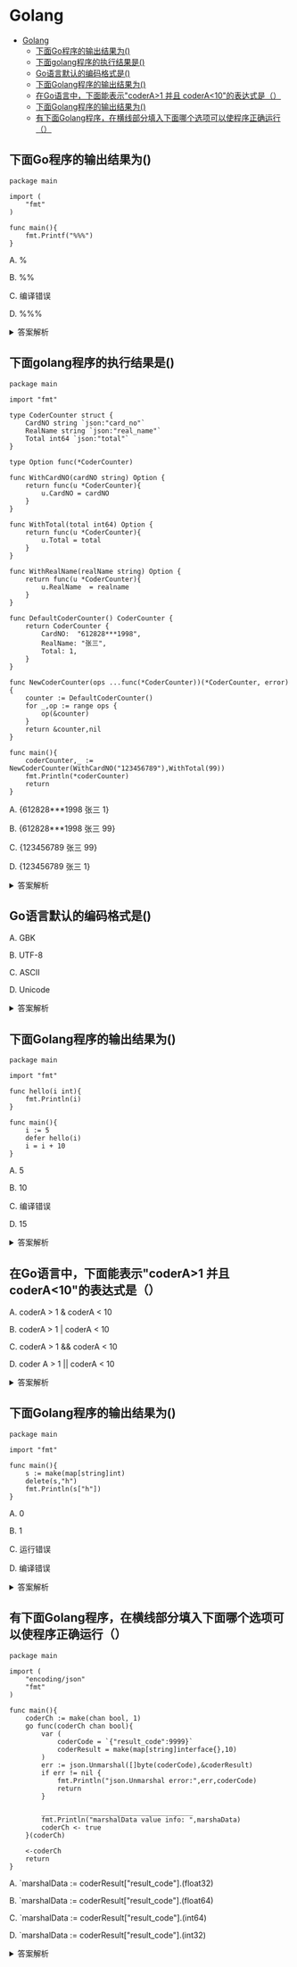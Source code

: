 # Golang

- [Golang](#golang)
  - [下面Go程序的输出结果为()](#下面go程序的输出结果为)
  - [下面golang程序的执行结果是()](#下面golang程序的执行结果是)
  - [Go语言默认的编码格式是()](#go语言默认的编码格式是)
  - [下面Golang程序的输出结果为()](#下面golang程序的输出结果为)
  - [在Go语言中，下面能表示"coderA\>1 并且 coderA\<10"的表达式是（）](#在go语言中下面能表示codera1-并且-codera10的表达式是)
  - [下面Golang程序的输出结果为()](#下面golang程序的输出结果为-1)
  - [有下面Golang程序，在横线部分填入下面哪个选项可以使程序正确运行（）](#有下面golang程序在横线部分填入下面哪个选项可以使程序正确运行)


## 下面Go程序的输出结果为()
```golang
package main

import (
    "fmt"
)

func main(){
    fmt.Printf("%%%")
}
```

A. %

B. %%

C. 编译错误

D. %%%

<details close>
<summary>答案解析</summary>

这个程序会产生编译错误，因为`fmt.Printf`函数的第一个参数是一个格式化字符串，它需要包含一个或多个占位符，如`%d`, `%s`, ``%f``等，来表示后面的参数的类型和位置。

而这个程序中的格式化字符串只有三个百分号，没有任何占位符，所以编译器会报错，说缺少参数。如果想要输出百分号，需要用两个百分号来表示一个百分号，如`fmt.Printf("%%")`会输出`%`。其他选项都不是正确的输出结果。
</details open>

## 下面golang程序的执行结果是()

```golang
package main

import "fmt"

type CoderCounter struct {
    CardNO string `json:"card_no"`
    RealName string `json:"real_name"`
    Total int64 `json:"total"`
}

type Option func(*CoderCounter)

func WithCardNO(cardNO string) Option {
    return func(u *CoderCounter){
        u.CardNO = cardNO
    }   
}

func WithTotal(total int64) Option {
    return func(u *CoderCounter){
        u.Total = total
    }
}

func WithRealName(realName string) Option {
    return func(u *CoderCounter){
        u.RealName  = realname
    }
}

func DefaultCoderCounter() CoderCounter {
    return CoderCounter {
        CardNO:  "612828***1998",
        RealName: "张三",
        Total: 1,
    }
}

func NewCoderCounter(ops ...func(*CoderCounter))(*CoderCounter, error){
    counter := DefaultCoderCounter()
    for _,op := range ops {
        op(&counter)
    }
    return &counter,nil
}

func main(){
    coderCounter,_ := NewCoderCounter(WithCardNO("123456789"),WithTotal(99))
    fmt.Println(*coderCounter)
    return
}
```

A. {612828***1998 张三 1}

B. {612828***1998 张三 99}

C. {123456789 张三 99}

D. {123456789 张三 1}

<details close>
<summary>答案解析</summary>

这个程序定义了一个`CoderCounter`结构体，它有三个字段：`CardNO`, `RealName`, `Total`。

然后定义了三个`Option`类型的函数，它们分别用来修改`CoderCounter`的`CardNO`, `RealName`, `Total`字段。
接着定义了一个DefaultCoderCounter函数，它返回一个CoderCounter结构体的值，它的字段是默认的。
最后定义了一个NewCoderCounter函数，它接受一个可变参数ops，它是Option类型的函数的切片，然后对每个ops中的函数，都调用它，并传入DefaultCoderCounter返回的结构体的地址，这样就可以修改结构体的字段。

在main函数中，调用了`NewCoderCounter`函数，并传入了两个Option类型的函数：`WithCardNO("123456789")`和`WithTotal(99)`，它们分别修改了结构体的CardNO和Total字段。然后打印出coderCounter指针指向的结构体的值，结果是{123456789 张三 99}。

其他选项都不是正确的执行结果。所以选择 C
</details>


## Go语言默认的编码格式是()

A. GBK

B. UTF-8

C. ASCII

D. Unicode

<details close>
<summary>答案解析</summary>

Go语言默认的编码格式是`UTF-8`，它是一种兼容ASCII的可变长度的编码方式，它可以表示世界上几乎所有的语言字符。
GBK是一种中文编码方式，它不是Go语言的默认编码格式。ASCII是一种单字节的编码方式，它只能表示128个字符，它不够用来表示Go语言的源代码。Unicode是一种字符集，它定义了每个字符的唯一编号，但它不是一种编码方式，它需要和UTF-8等编码方式配合使用。

所以选择B
</details>


## 下面Golang程序的输出结果为()

```golang
package main

import "fmt"

func hello(i int){
    fmt.Println(i)
}

func main(){
    i := 5
    defer hello(i)
    i = i + 10
}

```

A. 5

B. 10

C. 编译错误

D. 15


<details close>
<summary>答案解析</summary>
这个程序使用了defer关键字，它可以延迟一个函数的执行，直到包含它的函数返回。
在main函数中，调用了defer hello(i)，它会把i的值作为参数传给hello函数，但是不会立即执行hello函数，而是等到main函数结束后再执行。
如果将代码进行反编译的话，就会得到如下伪代码

```golang
var i int = 5
var a int = i   // 此处记录defer所需参数

i = i + 10

// 在return 之前按照FILO规则执行 defer
hello(a)

return
```

然后，i的值被加上了10，变成了15，但是这个改变不会影响到defer hello(i)中的i的值，因为它已经被传递了。
所以，当main函数返回时，会执行hello函数，并打印出i的值，即5。其他选项都不是正确的输出结果。
</details>


## 在Go语言中，下面能表示"coderA>1 并且 coderA<10"的表达式是（）

A. coderA > 1 & coderA < 10

B. coderA > 1 | coderA < 10

C. coderA > 1 && coderA < 10

D. coder A > 1 || coderA < 10


<details close>
<summary>答案解析</summary>
在Go语言中，表示逻辑与的运算符是&&，表示逻辑或的运算符是||，而&和|是位运算符，它们对两个整数的每一位进行与或运算。所以，要表示"coderA>1 并且 coderA<10"，需要用coderA > 1 && coderA < 10

所以选择 C

</details>


## 下面Golang程序的输出结果为()

```golang
package main

import "fmt"

func main(){
    s := make(map[string]int)
    delete(s,"h")
    fmt.Println(s["h"])
}
```

A. 0

B. 1

C. 运行错误

D. 编译错误


<details close>
<summary>答案解析</summary>
这个程序创建了一个空的map，它的键是字符串类型，值是整数类型。
然后调用了delete函数，删除了键为"h"的元素，但是因为这个map本来就是空的，所以这个操作没有任何效果。
接着打印出了s["h"]的值，因为这个键不存在于map中，所以会返回值类型的零值，即0。其他选项都不是正确的输出结果。
</details>

## 有下面Golang程序，在横线部分填入下面哪个选项可以使程序正确运行（）

```golang
package main

import (
    "encoding/json"
    "fmt"
)

func main(){
    coderCh := make(chan bool, 1)
    go func(coderCh chan bool){
        var (
            coderCode = `{"result_code":9999}`
            coderResult = make(map[string]interface{},10)
        )
        err := json.Unmarshal([]byte(coderCode),&coderResult)
        if err != nil {
            fmt.Println("json.Unmarshal error:",err,coderCode)
            return
        }

        ______________________________________
        fmt.Println("marshalData value info: ",marshaData)
        coderCh <- true
    }(coderCh)

    <-coderCh
    return
}
```

A. `marshalData := coderResult["result_code"].(float32)

B. `marshalData := coderResult["result_code"].(float64)

C. `marshalData := coderResult["result_code"].(int64)

D. `marshalData := coderResult["result_code"].(int32)


<details close>
<summary>答案解析</summary>

这个程序使用了`json.Unmarshal`函数，它可以把一个JSON格式的字符串转换成一个Go语言的值，存储在coderResult这个map中。

但是，因为coderResult的值类型是interface{}，它可以表示任何类型的值，所以需要用类型断言来获取具体的类型和值。

在这个程序中，coderCode中的result_code的值是9999，它是一个整数，但是**在JSON中，所有的数字都是浮点数**，所以json.Unmarshal函数会把它转换成float64类型的值。

所以，在横线部分，需要用marshalData := coderResult["result_code"].(float64)这个表达式，来获取result_code对应的**float64类型的值**，并赋值给marshalData变量。然后打印出marshalData的值，结果是9999。其他选项都不是正确的类型断言，它们会导致运行时错误。

所以选择 B
</details>

